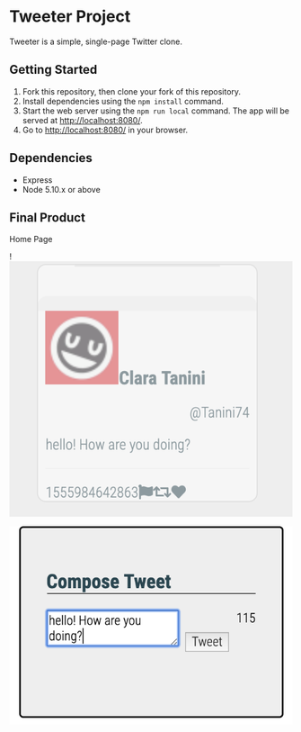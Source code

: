 # Tweeter Project

Tweeter is a simple, single-page Twitter clone.


## Getting Started

1. Fork this repository, then clone your fork of this repository.
2. Install dependencies using the `npm install` command.
3. Start the web server using the `npm run local` command. The app will be served at <http://localhost:8080/>.
4. Go to <http://localhost:8080/> in your browser.

## Dependencies

- Express
- Node 5.10.x or above



## Final Product

Home Page

!
!["screenshot of posted tweet"](https://github.com/shivangna/tweeter/blob/master/docs/Posted%20Tweet.png)


!["screenshot of new tweet"](https://github.com/shivangna/tweeter/blob/master/docs/Compose%20Tweet.png)


